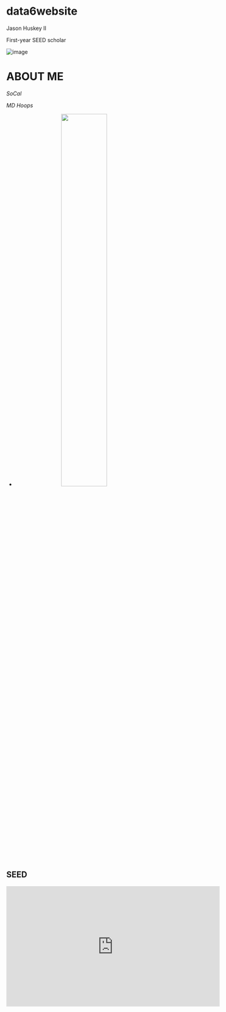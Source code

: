 # data6website
Jason Huskey II

First-year SEED scholar

![image](https://github.com/jhuskey2/data6website/assets/141763137/87599ea0-019a-4594-bb60-5408cc74f1a8)
# **ABOUT ME**

*SoCal*

*MD Hoops*

* <img src="./IMG_6297.heic" style="width:50%; margin:auto; display:block">

## SEED
<iframe width="560" height="315" src="https://www.youtube.com/embed/Nw9eg-lthtI" title="YouTube video player" frameborder="0" allow="accelerometer; autoplay; clipboard-write; encrypted-media; gyroscope; picture-in-picture; web-share" allowfullscreen></iframe>

